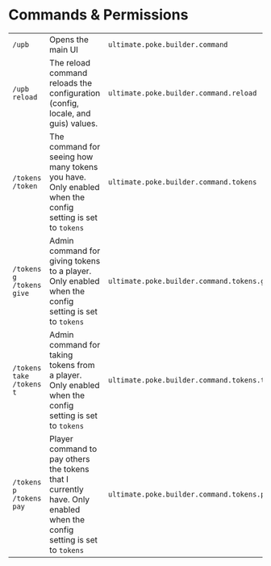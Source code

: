 # Commands & Permissions

|                                                            |                                                                                                                        |                                             |
| ---------------------------------------------------------- | ---------------------------------------------------------------------------------------------------------------------- | ------------------------------------------- |
| `/upb`                                                     | Opens the main UI                                                                                                      | `ultimate.poke.builder.command`             |
| `/upb reload`                                              | The reload command reloads the configuration (config, locale, and guis) values.                                        | `ultimate.poke.builder.command.reload`      |
| <p><code>/tokens</code><br/><code>/token</code></p>         | The command for seeing how many tokens you have. Only enabled when the config setting is set to `tokens`               | `ultimate.poke.builder.command.tokens`      |
| <p><code>/tokens g</code><br/><code>/tokens give</code></p> | Admin command for giving tokens to a player. Only enabled when the config setting is set to `tokens`                   | `ultimate.poke.builder.command.tokens.give` |
| <p><code>/tokens take</code><br/><code>/tokens t</code></p> | Admin command for taking tokens from a player. Only enabled when the config setting is set to `tokens`                 | `ultimate.poke.builder.command.tokens.take` |
| <p><code>/tokens p</code><br/><code>/tokens pay</code></p>  | Player command to pay others the tokens that I currently have. Only enabled when the config setting is set to `tokens` | `ultimate.poke.builder.command.tokens.pay`  |


